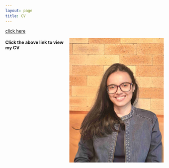 ```yaml
---
layout: page
title: CV
---
```



[click here](https://maumitabhaumik.github.io/Bhaumik_CV__2023.pdf)

<html>
  <body>
  <img align="right" width="300" height="396" src="/CV_photo.jpg">
  </body>
</html>

<h4>Click the above link to view my CV</h4> 







